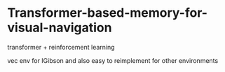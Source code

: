 # Transformer-based-memory-for-visual-navigation
transformer + reinforcement learning


vec env for IGibson and also easy to reimplement for other environments
